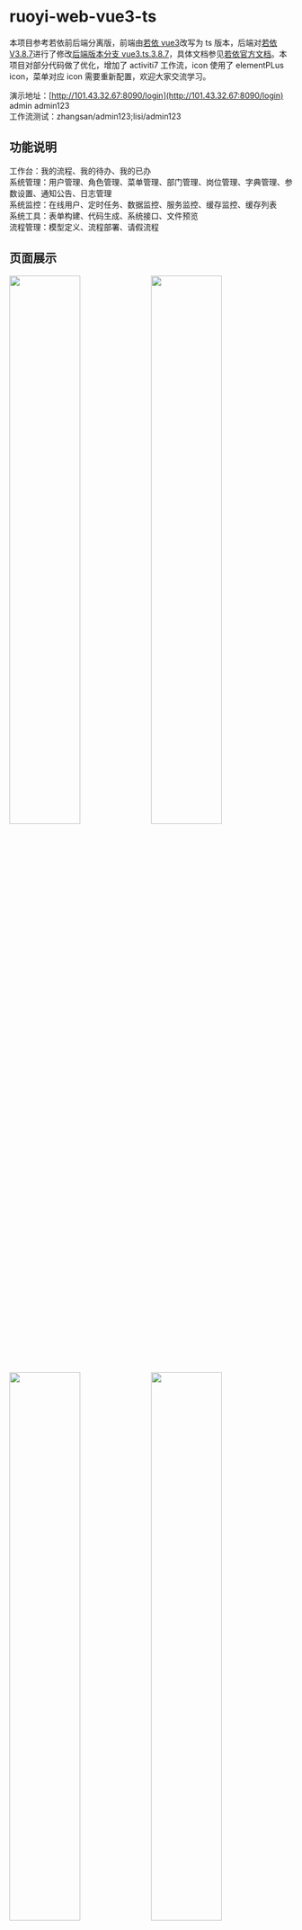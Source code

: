 # ruoyi-web-vue3-ts

本项目参考若依前后端分离版，前端由[若依 vue3](https://github.com/yangzongzhuan/RuoYi-Vue3)改写为 ts 版本，后端对[若依 V3.8.7](https://gitee.com/y_project/RuoYi-Vue)进行了修改[后端版本分支 vue3.ts.3.8.7](https://gitee.com/huanglgln/RuoYi-Vue)，具体文档参见[若依官方文档](https://www.ruoyi.vip/)。本项目对部分代码做了优化，增加了 activiti7 工作流，icon 使用了 elementPLus icon，菜单对应 icon 需要重新配置，欢迎大家交流学习。

演示地址：[http://101.43.32.67:8090/login](http://101.43.32.67:8090/login)
admin admin123  
工作流测试：zhangsan/admin123;lisi/admin123

## 功能说明

工作台：我的流程、我的待办、我的已办  
系统管理：用户管理、角色管理、菜单管理、部门管理、岗位管理、字典管理、参数设置、通知公告、日志管理  
系统监控：在线用户、定时任务、数据监控、服务监控、缓存监控、缓存列表  
系统工具：表单构建、代码生成、系统接口、文件预览  
流程管理：模型定义、流程部署、请假流程

## 页面展示

<img src="https://gitee.com/huanglgln/ruoyi-web-vue3-ts/raw/master/public/images/page1.png" width = "50%" align=center /><img src="https://gitee.com/huanglgln/ruoyi-web-vue3-ts/raw/master/public/images/page2.png" width = "50%" align=center />
<img src="https://gitee.com/huanglgln/ruoyi-web-vue3-ts/raw/master/public/images/page3.png" width = "50%" align=center /><img src="https://gitee.com/huanglgln/ruoyi-web-vue3-ts/raw/master/public/images/page4.png" width = "50%" align=center />
<img src="https://gitee.com/huanglgln/ruoyi-web-vue3-ts/raw/master/public/images/page5.png" width = "50%" align=center /><img src="https://gitee.com/huanglgln/ruoyi-web-vue3-ts/raw/master/public/images/page6.png" width = "50%" align=center />
<img src="https://gitee.com/huanglgln/ruoyi-web-vue3-ts/raw/master/public/images/page7.png" width = "50%" align=center /><img src="https://gitee.com/huanglgln/ruoyi-web-vue3-ts/raw/master/public/images/page8.png" width = "50%" align=center />
<img src="https://gitee.com/huanglgln/ruoyi-web-vue3-ts/raw/master/public/images/page9.png" width = "50%" align=center />

## 脚本命令

### 依赖安装(建议用 pnpm)

```sh
npm install
or (pnpm install)
```

### 本地运行

```sh
pnpm run dev
```

### 代码检查（提交代码前执行，养成好习惯）

```sh
pnpm run lint
```

### 打包

```sh
pnpm run build:prod
```

### 支持作者

![Image text](https://gitee.com/huanglgln/ruoyi-web-vue3-ts/raw/master/public/images/shoukuanma.png)

### 欢迎讨论

huanglgln@163.com
